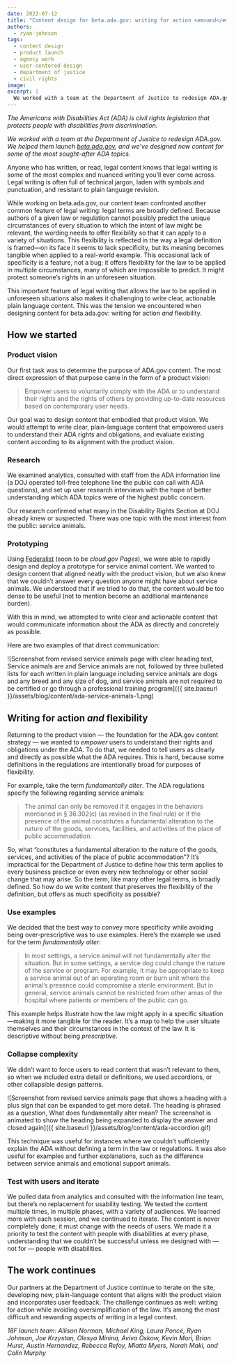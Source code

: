 ```yaml
---
date: 2022-07-12
title: "Content design for beta.ada.gov: writing for action <em>and</em> flexibility"
authors:
  - ryan-johnson
tags:
  - content design
  - product launch
  - agency work
  - user-centered design
  - department of justice
  - civil rights
image:
excerpt: |
  We worked with a team at the Department of Justice to redesign ADA.gov. We helped them launch beta.ada.gov, and we’ve designed new content for some of the most sought-after ADA topics.
---
```


_The Americans with Disabilities Act (ADA) is civil rights legislation that protects people with disabilities from discrimination._

_We worked with a team at the Department of Justice to redesign ADA.gov. We helped them launch [beta.ada.gov](https://beta.ada.gov/), and we’ve designed new content for some of the most sought-after ADA topics._

Anyone who has written, or read, legal content knows that legal writing is some of the most complex and nuanced writing you’ll ever come across. Legal writing is often full of technical jargon, laden with symbols and punctuation, and resistant to plain language revision.

While working on beta.ada.gov, our content team confronted another common feature  of legal writing: legal terms are broadly defined. Because authors of a given law or regulation cannot possibly predict the unique circumstances of every situation to which the intent of law might be relevant, the wording needs to offer flexibility so that it can apply to a variety of situations. This flexibility is reflected in the way a legal definition is framed—on its face it seems to lack specificity, but its meaning becomes tangible when applied to a real-world example. This occasional lack of specificity is a feature, not a bug; it offers flexibility for the law to be applied in multiple circumstances, many of which are impossible to predict. It might protect someone’s rights in an unforeseen situation.

This important feature of legal writing that allows the law to be applied in unforeseen situations also makes it challenging to write clear, actionable plain language content. This was the tension we encountered when designing content for beta.ada.gov: writing for action _and_ flexibility.

## How we started
### Product vision
Our first task was to determine the purpose of ADA.gov content. The most direct expression of that purpose came in the form of a product vision:

> Empower users to voluntarily comply with the ADA or to understand their rights and the rights of others by providing up-to-date resources based on contemporary user needs.

Our goal was to design content that embodied that product vision. We would attempt to write clear, plain-language content that empowered users to understand their ADA rights and obligations, and evaluate existing content according to its alignment with the product vision.

### Research
We examined analytics, consulted with staff from the ADA information line (a DOJ operated toll-free telephone line the public can call with ADA questions), and set up user research interviews with the hope of better understanding which ADA topics were of the highest public concern.

Our research confirmed what many in the Disability Rights Section at DOJ already knew or suspected. There was one topic with the most interest from the public: service animals.

### Prototyping
Using [Federalist](https://federalist.18f.gov/) (soon to be _cloud.gov Pages_), we were able to rapidly design and deploy a prototype for service animal content. We wanted to design content that aligned neatly with the product vision, but we also knew that we couldn’t answer every question anyone might have about service animals. We understood that if we tried to do that, the content would be too dense to be useful (not to mention become an additional maintenance burden).

With this in mind, we attempted to write clear and actionable content that would communicate information about the ADA as directly and concretely as possible.

Here are two examples of that direct communication:

![Screenshot from revised service animals page with clear heading text, Service animals are and Service animals are not, followed by three bulleted lists for each written in plain language including service animals are dogs and any breed and any size of dog, and service animals are not required to be certified or go through a professional training program]({{ site.baseurl }}/assets/blog/content/ada-service-animals-1.png)

## Writing for action _and_ flexibility
Returning to the product vision — the foundation for the ADA.gov content strategy — we wanted to _empower_ users to understand their rights and obligations under the ADA. To do that, we needed to tell users as clearly and directly as possible what the ADA requires. This is hard, because some definitions in the regulations are intentionally broad for purposes of flexibility.

For example, take the term _fundamentally alter_. The ADA regulations specify the following regarding service animals:

> The animal can only be removed if it engages in the behaviors mentioned in § 36.302(c) (as revised in the final rule) or if the presence of the animal constitutes a fundamental alteration to the nature of the goods, services, facilities, and activities of the place of public accommodation.

So, what “constitutes a fundamental alteration to the nature of the goods, services, and activities of the place of public accommodation”? It’s impractical for the Department of Justice to define how this term applies to every business practice or even every new technology or other social change that may arise. So the term, like many other legal terms, is broadly defined. So how do we write content that preserves the flexibility of the definition, but offers as much specificity as possible?

### Use examples
We decided that the best way to convey more specificity while avoiding being over-prescriptive was to use examples.
Here’s the example we used for the term _fundamentally alter_:

> In most settings, a service animal will not fundamentally alter the situation. But in some settings, a service dog could change the nature of the service or program. For example, it may be appropriate to keep a service animal out of an operating room or burn unit where the animal’s presence could compromise a sterile environment. But in general, service animals cannot be restricted from other areas of the hospital where patients or members of the public can go.

This example helps illustrate how the law might apply in a specific situation—making it more tangible for the reader. It’s a map to help the user situate themselves and their circumstances in the context of the law. It is descriptive without being _prescriptive_.

### Collapse complexity
We didn’t want to force users to read content that wasn’t relevant to them, so when we included extra detail or definitions, we used accordions, or other collapsible design patterns.

![Screenshot from revised service animals page that shows a heading with a plus sign that can be expanded to get more detail. The heading is phrased as a question, What does fundamentally alter mean? The screenshot is animated to show the heading being expanded to display the answer and closed again]({{ site.baseurl }}/assets/blog/content/ada-accordion.gif)

This technique was useful for instances where we couldn’t sufficiently explain the ADA without defining a term in the law or regulations. It was also useful for examples and further explanations, such as the difference between service animals and emotional support animals.

### Test with users and iterate
We pulled data from analytics and consulted with the information line team, but there’s no replacement for usability testing. We tested the content multiple times, in multiple phases, with a variety of audiences. We learned more with each session, and we continued to iterate. The content is never completely done; it must change with the needs of users.
We made it a priority to test the content with people with disabilities at every phase, understanding that we couldn’t be successful unless we designed with — not for — people with disabilities.

## The work continues
Our partners at the Department of Justice continue to iterate on the site, developing new, plain-language content that aligns with the product vision and incorporates user feedback.
The challenge continues as well: writing for action while avoiding oversimplification of the law. It’s among the most difficult and rewarding aspects of writing in a legal context.

_18F launch team: Allison Norman, Michael King, Laura Poncé, Ryan Johnson, Joe Krzystan, Olesya Minina, Aviva Oskow, Kevin Mori, Brian Hurst, Austin Hernandez, Rebecca Refoy, Miatta Myers, Norah Maki, and Colin Murphy_